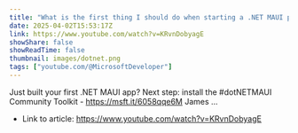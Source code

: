 ```yaml
---
title: "What is the first thing I should do when starting a .NET MAUI project?"
date: 2025-04-02T15:53:17Z
link: https://www.youtube.com/watch?v=KRvnDobyagE
showShare: false
showReadTime: false
thumbnail: images/dotnet.png
tags: ["youtube.com/@MicrosoftDeveloper"]
---
```

Just built your first .NET MAUI app? Next step: install the #dotNETMAUI Community Toolkit - https://msft.it/6058qqe6M James ...

- Link to article: https://www.youtube.com/watch?v=KRvnDobyagE